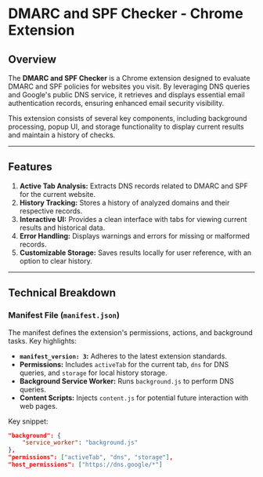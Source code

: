 # DMARC and SPF Checker - Chrome Extension

## Overview

The **DMARC and SPF Checker** is a Chrome extension designed to evaluate DMARC and SPF policies for websites you visit. By leveraging DNS queries and Google's public DNS service, it retrieves and displays essential email authentication records, ensuring enhanced email security visibility.

This extension consists of several key components, including background processing, popup UI, and storage functionality to display current results and maintain a history of checks.

---

## Features

1. **Active Tab Analysis:** Extracts DNS records related to DMARC and SPF for the current website.
2. **History Tracking:** Stores a history of analyzed domains and their respective records.
3. **Interactive UI:** Provides a clean interface with tabs for viewing current results and historical data.
4. **Error Handling:** Displays warnings and errors for missing or malformed records.
5. **Customizable Storage:** Saves results locally for user reference, with an option to clear history.

---

## Technical Breakdown

### Manifest File (`manifest.json`)

The manifest defines the extension's permissions, actions, and background tasks. Key highlights:
- **`manifest_version: 3`:** Adheres to the latest extension standards.
- **Permissions:** Includes `activeTab` for the current tab, `dns` for DNS queries, and `storage` for local history storage.
- **Background Service Worker:** Runs `background.js` to perform DNS queries.
- **Content Scripts:** Injects `content.js` for potential future interaction with web pages.

Key snippet:
```json
"background": {
    "service_worker": "background.js"
},
"permissions": ["activeTab", "dns", "storage"],
"host_permissions": ["https://dns.google/*"]
```